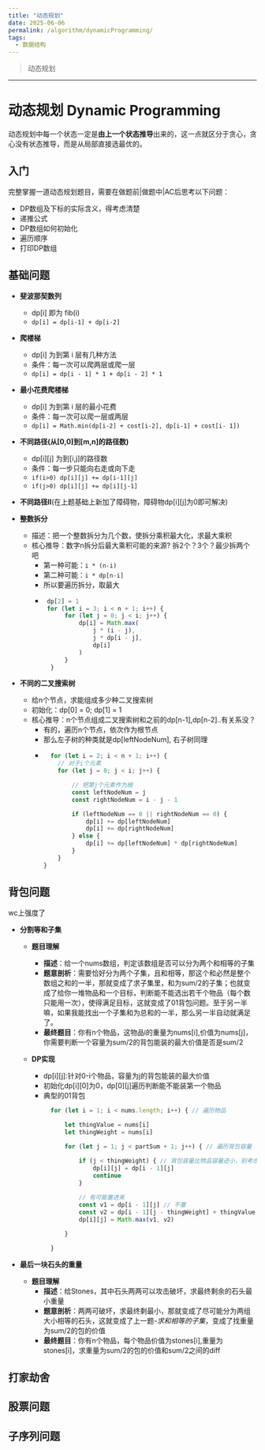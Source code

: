 ```yaml
---
title: "动态规划"
date: 2025-06-06
permalink: /algorithm/dynamicProgramming/
tags:
  - 数据结构
---
```

> 动态规划


----

# 动态规划 Dynamic Programming

动态规划中每一个状态一定是**由上一个状态推导**出来的，这一点就区分于贪心，贪心没有状态推导，而是从局部直接选最优的。



## 入门
完整掌握一道动态规划题目，需要在做题前|做题中|AC后思考以下问题：
- DP数组及下标的实际含义，得考虑清楚 
- 递推公式
- DP数组如何初始化
- 遍历顺序
- 打印DP数组

## 基础问题 

- **斐波那契数列**
  - dp[i] 即为 fib(i)
  - `dp[i] = dp[i-1] + dp[i-2]`

- **爬楼梯**
  - dp[i] 为到第 i 层有几种方法
  - 条件：每一次可以爬两层或爬一层
  - `dp[i] = dp[i - 1] * 1 + dp[i - 2] * 1` 
  
- **最小花费爬楼梯**
  - dp[i] 为到第 i 层的最小花费
  - 条件：每一次可以爬一层或两层
  - `dp[i] = Math.min(dp[i-2] + cost[i-2], dp[i-1] + cost[i- 1])`

- **不同路径(从[0,0]到[m,n]的路径数)**
  - dp[i][j] 为到[i,j]的路径数
  - 条件：每一步只能向右走或向下走
  - `if(i>0) dp[i][j] += dp[i-1][j]`
  - `if(j>0) dp[i][j] += dp[i][j-1]`

- **不同路径II**(在上题基础上新加了障碍物，障碍物dp[i][j]为0即可解决)

- **整数拆分**
  - 描述：把一个整数拆分为几个数，使拆分乘积最大化，求最大乘积
  - 核心推导：数字n拆分后最大乘积可能的来源? 拆2个？3个？最少拆两个吧
    - 第一种可能：`i * (n-i)`
    - 第二种可能：`i * dp[n-i]`
    - 所以要遍历拆分，取最大
    - ```js
       dp[2] = 1
       for (let i = 3; i < n + 1; i++) {
            for (let j = 0; j < i; j++) {
                dp[i] = Math.max(
                    j * (i - j),
                    j * dp[i - j],
                    dp[i]
                )
            }
        }
      ```

- **不同的二叉搜索树**
  - 给n个节点，求能组成多少种二叉搜索树
  - 初始化：dp[0] = 0; dp[1] = 1
  - 核心推导：n个节点组成二叉搜索树和之前的dp[n-1],dp[n-2]..有关系没？
    - 有的，遍历n个节点，依次作为根节点
    - 那么左子树的种类就是dp[leftNodeNum], 右子树同理
    - ```js
        for (let i = 2; i < n + 1; i++) {
          // 对于i个元素
          for (let j = 0; j < i; j++) {

              // 把第j个元素作为根
              const leftNodeNum = j
              const rightNodeNum = i - j - 1

              if (leftNodeNum == 0 || rightNodeNum == 0) {
                  dp[i] += dp[leftNodeNum]
                  dp[i] += dp[rightNodeNum]
              } else {
                  dp[i] += dp[leftNodeNum] * dp[rightNodeNum]
              }
          }
      }
      ```

## 背包问题
wc上强度了

- **分割等和子集**
  - **题目理解**  
    - **描述**：给一个nums数组，判定该数组是否可以分为两个和相等的子集
    - **题意剖析**：需要恰好分为两个子集，且和相等，那这个和必然是整个数组之和的一半，那就变成了求子集里，和为sum/2的子集；也就变成了给你一堆物品和一个目标，判断能不能选出若干个物品（每个数只能用一次），使得满足目标，这就变成了01背包问题。至于另一半嘛，如果我能找出一个子集和为总和的一半，那么另一半自动就满足了。
    - **最终题目**：你有n个物品，这物品i的重量为nums[i],价值为nums[j]，你需要判断一个容量为sum/2的背包能装的最大价值是否是sum/2
  
  - **DP实现**
    - dp[i][j]:针对0-i个物品，容量为j的背包能装的最大价值
    - 初始化dp[i][0]为0，dp[0][j]遍历判断能不能装第一个物品
    - 典型的01背包
      ```js
        for (let i = 1; i < nums.length; i++) { // 遍历物品
            
            let thingValue = nums[i]
            let thingWeight = nums[i]

            for (let j = 1; j < partSum + 1; j++) { // 遍历背包容量

                if (j < thingWeight) { // 背包容量比物品容量还小，别考虑这个物品了
                    dp[i][j] = dp[i - 1][j]
                    continue
                }
                
                // 有可能塞进来
                const v1 = dp[i - 1][j] // 不塞
                const v2 = dp[i - 1][j - thingWeight] + thingValue // 塞
                dp[i][j] = Math.max(v1, v2)

            }

        }

      ```

- **最后一块石头的重量**
  - **题目理解**  
    - **描述**：给Stones，其中石头两两可以攻击破坏，求最终剩余的石头最小重量
    - **题意剖析**：两两可破坏，求最终剩最小，那就变成了尽可能分为两组大小相等的石头，这就变成了上一题-*求和相等的子集*，变成了找重量为sum/2的包的价值
    - **最终题目**：你有n个物品，每个物品价值为stones[i],重量为stones[i]，求重量为sum/2的包的价值和sum/2之间的diff

## 打家劫舍


## 股票问题


## 子序列问题
